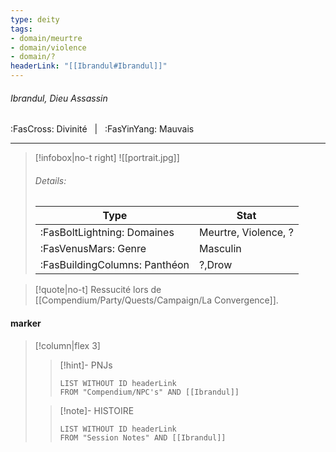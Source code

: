 ```yaml
---
type: deity
tags:
- domain/meurtre
- domain/violence
- domain/?
headerLink: "[[Ibrandul#Ibrandul]]"
---
```


###### Ibrandul, Dieu Assassin
<span class="sub2">:FasCross: Divinité &nbsp; | &nbsp; :FasYinYang: Mauvais</span>
___

> [!infobox|no-t right]
> ![[portrait.jpg]]
> ###### Details:
> | Type | Stat |
> | ---- | ---- |
> | :FasBoltLightning: Domaines | Meurtre, Violence, ? |
> | :FasVenusMars: Genre | Masculin |
> | :FasBuildingColumns: Panthéon | ?,Drow |

> [!quote|no-t]
>Ressucité lors de [[Compendium/Party/Quests/Campaign/La Convergence]].

#### marker
> [!column|flex 3]
>> [!hint]-  PNJs
>>```dataview
>>LIST WITHOUT ID headerLink
>>FROM "Compendium/NPC's" AND [[Ibrandul]] 
>
>>[!note]- HISTOIRE
>>```dataview
>>LIST WITHOUT ID headerLink
>>FROM "Session Notes" AND [[Ibrandul]]